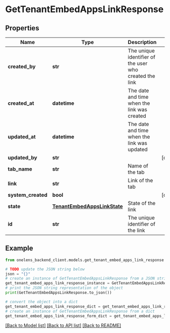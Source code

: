 # GetTenantEmbedAppsLinkResponse


## Properties

Name | Type | Description | Notes
------------ | ------------- | ------------- | -------------
**created_by** | **str** | The unique identifier of the user who created the link | 
**created_at** | **datetime** | The date and time when the link was created | 
**updated_at** | **datetime** | The date and time when the link was updated | 
**updated_by** | **str** |  | [optional] 
**tab_name** | **str** | Name of the tab | 
**link** | **str** | Link of the tab | 
**system_created** | **bool** |  | [optional] 
**state** | [**TenantEmbedAppsLinkState**](TenantEmbedAppsLinkState.md) | State of the link | 
**id** | **str** | The unique identifier of the link | 

## Example

```python
from onelens_backend_client.models.get_tenant_embed_apps_link_response import GetTenantEmbedAppsLinkResponse

# TODO update the JSON string below
json = "{}"
# create an instance of GetTenantEmbedAppsLinkResponse from a JSON string
get_tenant_embed_apps_link_response_instance = GetTenantEmbedAppsLinkResponse.from_json(json)
# print the JSON string representation of the object
print(GetTenantEmbedAppsLinkResponse.to_json())

# convert the object into a dict
get_tenant_embed_apps_link_response_dict = get_tenant_embed_apps_link_response_instance.to_dict()
# create an instance of GetTenantEmbedAppsLinkResponse from a dict
get_tenant_embed_apps_link_response_form_dict = get_tenant_embed_apps_link_response.from_dict(get_tenant_embed_apps_link_response_dict)
```
[[Back to Model list]](../README.md#documentation-for-models) [[Back to API list]](../README.md#documentation-for-api-endpoints) [[Back to README]](../README.md)


